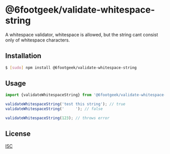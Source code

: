 # @6footgeek/validate-whitespace-string 
A whitespace validator, whitespace is allowed, but the string cant consist only of whitespace characters.

## Installation
```bash
$ [sudo] npm install @6footgeek/validate-whitespace-string
```

## Usage
```js
import {validateWhitespaceString} from '@6footgeek/validate-whitespace-string';

validateWhitespaceString('test this string'); // true
validateWhitespaceString('     '); // false

validateWhitespaceString(123); // throws error
```

## License

[ISC](LICENSE)
